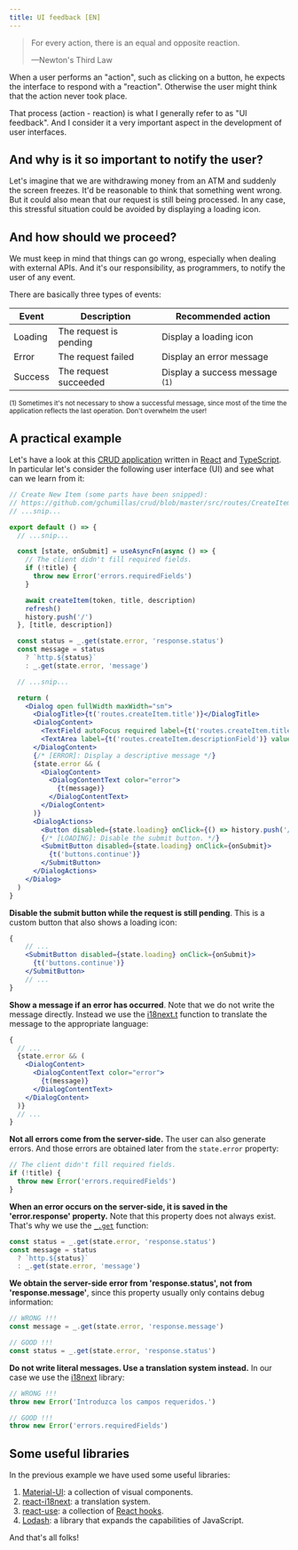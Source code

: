 ```yaml
---
title: UI feedback [EN]
---
```


> For every action, there is an equal and opposite reaction.
>
> —Newton's Third Law

When a user performs an "action", such as clicking on a button, he expects the interface to respond with a "reaction". Otherwise the user might think that the action never took place.

That process (action - reaction) is what I generally refer to as "UI feedback". And I consider it a very important aspect in the development of user interfaces.

## And why is it so important to notify the user?

Let's imagine that we are withdrawing money from an ATM and suddenly the screen freezes. It'd be reasonable to think that something went wrong. But it could also mean that our request is still being processed. In any case, this stressful situation could be avoided by displaying a loading icon.

## And how should we proceed?

We must keep in mind that things can go wrong, especially when dealing with external APIs. And it's our responsibility, as programmers, to notify the user of any event.

There are basically three types of events:

| Event   | Description            | Recommended action                       |
|---      |---                     |---                                       |
| Loading | The request is pending | Display a loading icon                   |
| Error   | The request failed     | Display an error message                 |
| Success | The request succeeded  | Display a success message <sup>(1)</sup> |

<sub>(1) Sometimes it's not necessary to show a successful message, since most of the time the application reflects the last operation. Don't overwhelm the user!</sub>

## A practical example

Let's have a look at this [CRUD application](https://github.com/gchumillas/crud) written in [React](https://reactjs.org/) and [TypeScript](https://www.typescriptlang.org/). In particular let's consider the following user interface (UI) and see what can we learn from it:

```jsx
// Create New Item (some parts have been snipped):
// https://github.com/gchumillas/crud/blob/master/src/routes/CreateItemDialog.tsx
// ...snip...

export default () => {
  // ...snip...

  const [state, onSubmit] = useAsyncFn(async () => {
    // The client didn't fill required fields.
    if (!title) {
      throw new Error('errors.requiredFields')
    }

    await createItem(token, title, description)
    refresh()
    history.push('/')
  }, [title, description])

  const status = _.get(state.error, 'response.status')
  const message = status
    ? `http.${status}`
    : _.get(state.error, 'message')

  // ...snip...

  return (
    <Dialog open fullWidth maxWidth="sm">
      <DialogTitle>{t('routes.createItem.title')}</DialogTitle>
      <DialogContent>
        <TextField autoFocus required label={t('routes.createItem.titleField')} value={title} onChange={setTitle} />
        <TextArea label={t('routes.createItem.descriptionField')} value={description} onChange={setDescription} />
      </DialogContent>
      {/* [ERROR]: Display a descriptive message */}
      {state.error && (
        <DialogContent>
          <DialogContentText color="error">
            {t(message)}
          </DialogContentText>
        </DialogContent>
      )}
      <DialogActions>
        <Button disabled={state.loading} onClick={() => history.push('/')}>{t('buttons.cancel')}</Button>
        {/* [LOADING]: Disable the submit button. */}
        <SubmitButton disabled={state.loading} onClick={onSubmit}>
          {t('buttons.continue')}
        </SubmitButton>
      </DialogActions>
    </Dialog>
  )
}
```

**Disable the submit button while the request is still pending**. This is a custom button that also shows a loading icon:

```jsx
{
    // ...
    <SubmitButton disabled={state.loading} onClick={onSubmit}>
      {t('buttons.continue')}
    </SubmitButton>
    // ...
}
```

**Show a message if an error has occurred**. Note that we do not write the message directly. Instead we use the [i18next.t](https://www.i18next.com/overview/api#t) function to translate the message to the appropriate language:

```jsx
{
  // ...
  {state.error && (
    <DialogContent>
      <DialogContentText color="error">
        {t(message)}
      </DialogContentText>
    </DialogContent>
  )}
  // ...  
}
```

**Not all errors come from the server-side.** The user can also generate errors. And those errors are obtained later from the `state.error` property:

```jsx
// The client didn't fill required fields.
if (!title) {
  throw new Error('errors.requiredFields')
}
```

**When an error occurs on the server-side, it is saved in the 'error.response' property.** Note that this property does not always exist. That's why we use the [`_.get`](https://lodash.com/docs/4.17.15#get) function:

```jsx
const status = _.get(state.error, 'response.status')
const message = status
  ? `http.${status}`
  : _.get(state.error, 'message')
```

**We obtain the server-side error from 'response.status', not from 'response.message'**, since this property usually only contains debug information:

```jsx
// WRONG !!!
const message = _.get(state.error, 'response.message')

// GOOD !!!
const status = _.get(state.error, 'response.status')
```

**Do not write literal messages. Use a translation system instead.** In our case we use the [i18next](https://www.i18next.com/) library:

```jsx
// WRONG !!!
throw new Error('Introduzca los campos requeridos.')

// GOOD !!!
throw new Error('errors.requiredFields')
```

## Some useful libraries

In the previous example we have used some useful libraries:

1. [Material-UI](https://github.com/mui-org/material-ui): a collection of visual components.
2. [react-i18next](https://github.com/i18next/react-i18next): a translation system.
3. [react-use](https://github.com/streamich/react-use): a collection of [React hooks](https://reactjs.org/docs/hooks-intro.html).
4. [Lodash](https://lodash.com): a library that expands the capabilities of JavaScript.

And that's all folks!
